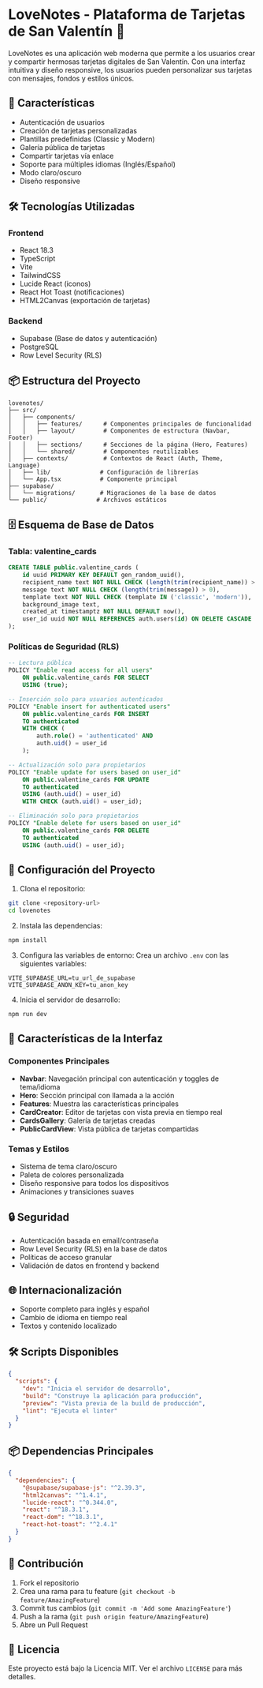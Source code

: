 # LoveNotes - Plataforma de Tarjetas de San Valentín 💝

LoveNotes es una aplicación web moderna que permite a los usuarios crear y compartir hermosas tarjetas digitales de San Valentín. Con una interfaz intuitiva y diseño responsive, los usuarios pueden personalizar sus tarjetas con mensajes, fondos y estilos únicos.

## 🌟 Características

- Autenticación de usuarios
- Creación de tarjetas personalizadas
- Plantillas predefinidas (Classic y Modern)
- Galería pública de tarjetas
- Compartir tarjetas vía enlace
- Soporte para múltiples idiomas (Inglés/Español)
- Modo claro/oscuro
- Diseño responsive

## 🛠️ Tecnologías Utilizadas

### Frontend
- React 18.3
- TypeScript
- Vite
- TailwindCSS
- Lucide React (iconos)
- React Hot Toast (notificaciones)
- HTML2Canvas (exportación de tarjetas)

### Backend
- Supabase (Base de datos y autenticación)
- PostgreSQL
- Row Level Security (RLS)

## 📦 Estructura del Proyecto

```
lovenotes/
├── src/
│   ├── components/
│   │   ├── features/      # Componentes principales de funcionalidad
│   │   ├── layout/        # Componentes de estructura (Navbar, Footer)
│   │   ├── sections/      # Secciones de la página (Hero, Features)
│   │   └── shared/        # Componentes reutilizables
│   ├── contexts/          # Contextos de React (Auth, Theme, Language)
│   ├── lib/              # Configuración de librerías
│   └── App.tsx           # Componente principal
├── supabase/
│   └── migrations/       # Migraciones de la base de datos
└── public/              # Archivos estáticos
```

## 🗄️ Esquema de Base de Datos

### Tabla: valentine_cards

```sql
CREATE TABLE public.valentine_cards (
    id uuid PRIMARY KEY DEFAULT gen_random_uuid(),
    recipient_name text NOT NULL CHECK (length(trim(recipient_name)) > 0),
    message text NOT NULL CHECK (length(trim(message)) > 0),
    template text NOT NULL CHECK (template IN ('classic', 'modern')),
    background_image text,
    created_at timestamptz NOT NULL DEFAULT now(),
    user_id uuid NOT NULL REFERENCES auth.users(id) ON DELETE CASCADE
);
```

### Políticas de Seguridad (RLS)

```sql
-- Lectura pública
POLICY "Enable read access for all users"
    ON public.valentine_cards FOR SELECT
    USING (true);

-- Inserción solo para usuarios autenticados
POLICY "Enable insert for authenticated users"
    ON public.valentine_cards FOR INSERT
    TO authenticated
    WITH CHECK (
        auth.role() = 'authenticated' AND
        auth.uid() = user_id
    );

-- Actualización solo para propietarios
POLICY "Enable update for users based on user_id"
    ON public.valentine_cards FOR UPDATE
    TO authenticated
    USING (auth.uid() = user_id)
    WITH CHECK (auth.uid() = user_id);

-- Eliminación solo para propietarios
POLICY "Enable delete for users based on user_id"
    ON public.valentine_cards FOR DELETE
    TO authenticated
    USING (auth.uid() = user_id);
```

## 🚀 Configuración del Proyecto

1. Clona el repositorio:
```bash
git clone <repository-url>
cd lovenotes
```

2. Instala las dependencias:
```bash
npm install
```

3. Configura las variables de entorno:
Crea un archivo `.env` con las siguientes variables:
```env
VITE_SUPABASE_URL=tu_url_de_supabase
VITE_SUPABASE_ANON_KEY=tu_anon_key
```

4. Inicia el servidor de desarrollo:
```bash
npm run dev
```

## 📱 Características de la Interfaz

### Componentes Principales

- **Navbar**: Navegación principal con autenticación y toggles de tema/idioma
- **Hero**: Sección principal con llamada a la acción
- **Features**: Muestra las características principales
- **CardCreator**: Editor de tarjetas con vista previa en tiempo real
- **CardsGallery**: Galería de tarjetas creadas
- **PublicCardView**: Vista pública de tarjetas compartidas

### Temas y Estilos

- Sistema de tema claro/oscuro
- Paleta de colores personalizada
- Diseño responsive para todos los dispositivos
- Animaciones y transiciones suaves

## 🔒 Seguridad

- Autenticación basada en email/contraseña
- Row Level Security (RLS) en la base de datos
- Políticas de acceso granular
- Validación de datos en frontend y backend

## 🌐 Internacionalización

- Soporte completo para inglés y español
- Cambio de idioma en tiempo real
- Textos y contenido localizado

## 🛠️ Scripts Disponibles

```json
{
  "scripts": {
    "dev": "Inicia el servidor de desarrollo",
    "build": "Construye la aplicación para producción",
    "preview": "Vista previa de la build de producción",
    "lint": "Ejecuta el linter"
  }
}
```

## 📦 Dependencias Principales

```json
{
  "dependencies": {
    "@supabase/supabase-js": "^2.39.3",
    "html2canvas": "^1.4.1",
    "lucide-react": "^0.344.0",
    "react": "^18.3.1",
    "react-dom": "^18.3.1",
    "react-hot-toast": "^2.4.1"
  }
}
```

## 🤝 Contribución

1. Fork el repositorio
2. Crea una rama para tu feature (`git checkout -b feature/AmazingFeature`)
3. Commit tus cambios (`git commit -m 'Add some AmazingFeature'`)
4. Push a la rama (`git push origin feature/AmazingFeature`)
5. Abre un Pull Request

## 📄 Licencia

Este proyecto está bajo la Licencia MIT. Ver el archivo `LICENSE` para más detalles.